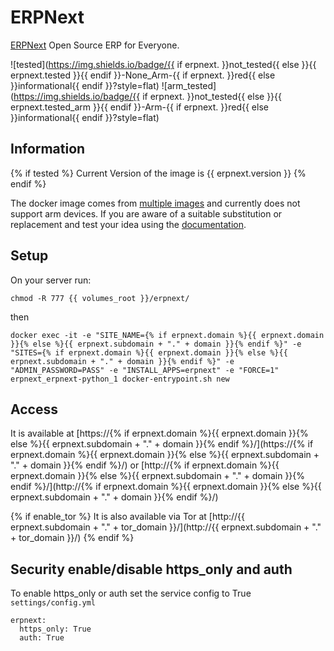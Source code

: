 # ERPNext

[ERPNext](https://github.com/frappe/frappe_docker) Open Source ERP for Everyone.

![tested](https://img.shields.io/badge/{{ if erpnext. }}not_tested{{ else }}{{ erpnext.tested }}{{ endif }}-None_Arm-{{ if erpnext. }}red{{ else }}informational{{ endif }}?style=flat)
![arm_tested](https://img.shields.io/badge/{{ if erpnext. }}not_tested{{ else }}{{ erpnext.tested_arm }}{{ endif }}-Arm-{{ if erpnext. }}red{{ else }}informational{{ endif }}?style=flat)

## Information

{% if tested %}
Current Version of the image is {{ erpnext.version }}
{% endif %}

The docker image comes from [multiple images](https://hub.docker.com/u/frapper)
and currently does not support arm devices.
If you are aware of a suitable substitution or replacement and test your idea using the [documentation](../dev/Adding-Services.md).

## Setup

On your server run:

```
chmod -R 777 {{ volumes_root }}/erpnext/
```

then

```
docker exec -it -e "SITE_NAME={% if erpnext.domain %}{{ erpnext.domain }}{% else %}{{ erpnext.subdomain + "." + domain }}{% endif %}" -e "SITES={% if erpnext.domain %}{{ erpnext.domain }}{% else %}{{ erpnext.subdomain + "." + domain }}{% endif %}" -e "ADMIN_PASSWORD=PASS" -e "INSTALL_APPS=erpnext" -e "FORCE=1" erpnext_erpnext-python_1 docker-entrypoint.sh new
```

## Access

It is available at [https://{% if erpnext.domain %}{{ erpnext.domain }}{% else %}{{ erpnext.subdomain + "." + domain }}{% endif %}/](https://{% if erpnext.domain %}{{ erpnext.domain }}{% else %}{{ erpnext.subdomain + "." + domain }}{% endif %}/) or [http://{% if erpnext.domain %}{{ erpnext.domain }}{% else %}{{ erpnext.subdomain + "." + domain }}{% endif %}/](http://{% if erpnext.domain %}{{ erpnext.domain }}{% else %}{{ erpnext.subdomain + "." + domain }}{% endif %}/)

{% if enable_tor %}
It is also available via Tor at [http://{{ erpnext.subdomain + "." + tor_domain }}/](http://{{ erpnext.subdomain + "." + tor_domain }}/)
{% endif %}

## Security enable/disable https_only and auth

To enable https_only or auth set the service config to True
`settings/config.yml`

```
erpnext:
  https_only: True
  auth: True
```
